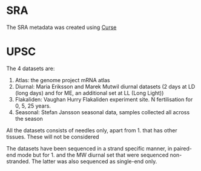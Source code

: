 # SRA
The SRA metadata was created using [Curse](http://bioinformatics.psb.ugent.be/webtools/Curse/index.php)

# UPSC
The 4 datasets are:

1. Atlas: the genome project mRNA atlas
2. Diurnal: Maria Eriksson and Marek Mutwil diurnal datasets (2 days at LD (long days) and for ME, an additional set at LL (Long Light))
3. Flakaliden: Vaughan Hurry Flakaliden experiment site. N fertilisation for 0, 5, 25 years.
4. Seasonal: Stefan Jansson seasonal data, samples collected all across the season

All the datasets consists of needles only, apart from 1. that has other tissues. These will not be considered

The datasets have been sequenced in a strand specific manner, in paired-end mode but for 1. and the MW diurnal set that were sequenced non-stranded. The latter was also sequenced as single-end only.
